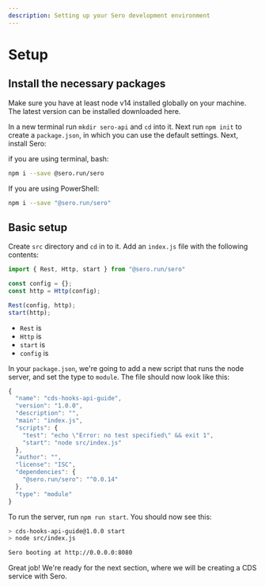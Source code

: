 ```yaml
---
description: Setting up your Sero development environment
---
```


# Setup

## Install the necessary packages

Make sure you have at least node v14 installed globally on your machine. The latest version can be installed downloaded here.

In a new terminal run `mkdir sero-api` and `cd` into it. Next run `npm init` to create a `package.json`, in which you can use the default settings. Next, install Sero:

if you are using terminal, bash:

```bash
npm i --save @sero.run/sero
```

If you are using PowerShell:

```bash
npm i --save "@sero.run/sero"
```

## Basic setup

Create `src` directory and `cd` in to it. Add an `index.js` file with the following contents:

```javascript
import { Rest, Http, start } from "@sero.run/sero"

const config = {};
const http = Http(config);

Rest(config, http);
start(http);
```

* `Rest` is 
* `Http` is 
* `start` is
* `config` is 

In your `package.json`, we're going to add a new script that runs the node server, and set the type to `module`. The file should now look like this:

```javascript
{
  "name": "cds-hooks-api-guide",
  "version": "1.0.0",
  "description": "",
  "main": "index.js",
  "scripts": {
    "test": "echo \"Error: no test specified\" && exit 1",
    "start": "node src/index.js"
  },
  "author": "",
  "license": "ISC",
  "dependencies": {
    "@sero.run/sero": "^0.0.14"
  },
  "type": "module"
}
```

To run the server, run `npm run start`. You should now see this:

```bash
> cds-hooks-api-guide@1.0.0 start
> node src/index.js

Sero booting at http://0.0.0.0:8080
```

Great job! We're ready for the next section, where we will be creating a CDS service with Sero.

